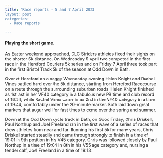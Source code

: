 ```yaml
---
title: 'Race reports - 5 and 7 April 2023
layout: post
categories:
  - Race reports

---
```


#### Playing the short game.

As Easter weekend approached, CLC Striders athletes fixed their sights on the shorter 5k distance. On Wednesday 5 April two competed in the first race in the Hereford Couriers 5k series and on Friday 7 April three took part in the first Bristol Track 5k of the season at Odd Down in Bath.

Over at Hereford on a soggy Wednesday evening Helen Knight and Rachel Vines battled hard over the 5k distance, starting from Hereford Racecourse on a route through the surrounding suburban roads. Helen Knight finished as 1st last in her VF40 category in a fabulous new PB time and club record of 18:34, while Rachel Vines came in as 2nd in the VF40 category in a time of 19.44, comfortably under the 20-minute marker. Both laid down great markers that augur well for fast times to come over the spring and summer.

Down at the Odd Down cycle track in Bath, on Good Friday, Chris Driskell, Paul Northup and Joel Freeland ran in the first wave of a series of races that drew athletes from near and far. Running his first 5k for many years, Chris Driskell started steadily and came through strongly to finish in a time of 19:01 in 9th position in his V45 category. Chris was followed closely by Paul Northup in a time of 19:04 in 8th in his V55 age category and, nursing a tender calf, Joel Freeland in a time of 19:13.

